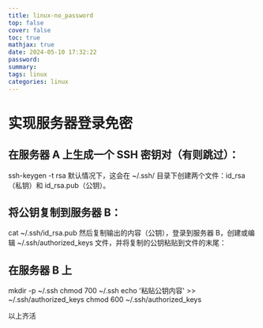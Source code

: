 ```yaml
---
title: linux-no_password
top: false
cover: false
toc: true
mathjax: true
date: 2024-05-10 17:32:22
password:
summary:
tags: linux
categories: linux
---
```

# 实现服务器登录免密

## 在服务器 A 上生成一个 SSH 密钥对（有则跳过）：

ssh-keygen -t rsa
默认情况下，这会在 ~/.ssh/ 目录下创建两个文件：id_rsa（私钥）和 id_rsa.pub（公钥）。

## 将公钥复制到服务器 B：
cat ~/.ssh/id_rsa.pub
然后复制输出的内容（公钥），登录到服务器 B，创建或编辑 ~/.ssh/authorized_keys 文件，并将复制的公钥粘贴到文件的末尾：

## 在服务器 B 上
mkdir -p ~/.ssh
chmod 700 ~/.ssh
echo '粘贴公钥内容' >> ~/.ssh/authorized_keys
chmod 600 ~/.ssh/authorized_keys

以上齐活
